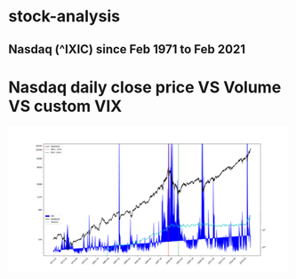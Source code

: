 # stock-analysis

## Nasdaq (^IXIC) since Feb 1971 to Feb 2021

# Nasdaq daily close price VS Volume VS custom VIX
<img
src="long-trend/graphs/final_1.png"
raw=true
alt="Dot Com Analysis"
style="margin-right: 10px;"
/>
